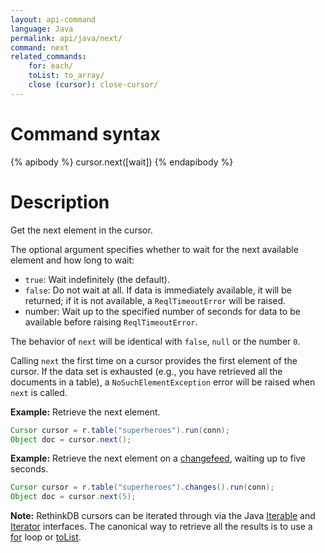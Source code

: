 ```yaml
---
layout: api-command
language: Java
permalink: api/java/next/
command: next
related_commands:
    for: each/
    toList: to_array/
    close (cursor): close-cursor/
---
```


# Command syntax #

{% apibody %}
cursor.next([wait])
{% endapibody %}

# Description #

Get the next element in the cursor.

The optional argument specifies whether to wait for the next available element and how long to wait:

* `true`: Wait indefinitely (the default).
* `false`: Do not wait at all. If data is immediately available, it will be returned; if it is not available, a `ReqlTimeoutError` will be raised.
* number: Wait up to the specified number of seconds for data to be available before raising `ReqlTimeoutError`.

The behavior of `next` will be identical with `false`, `null` or the number `0`.

Calling `next` the first time on a cursor provides the first element of the cursor. If the data set is exhausted (e.g., you have retrieved all the documents in a table), a `NoSuchElementException` error will be raised when `next` is called.

__Example:__ Retrieve the next element.

```java
Cursor cursor = r.table("superheroes").run(conn);
Object doc = cursor.next();
```

__Example:__ Retrieve the next element on a [changefeed](/docs/changefeeds/java), waiting up to five seconds.

```java
Cursor cursor = r.table("superheroes").changes().run(conn);
Object doc = cursor.next(5);
```

__Note:__ RethinkDB cursors can be iterated through via the Java [Iterable][i1] and [Iterator][i2] interfaces. The canonical way to retrieve all the results is to use a [for][] loop or [toList][].

[i1]: https://docs.oracle.com/javase/8/docs/api/java/lang/Iterable.html
[i2]: https://docs.oracle.com/javase/8/docs/api/java/util/Iterator.html
[for]: /api/java/each
[toList]: /api/java/to_array
